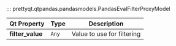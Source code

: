 ::: prettyqt.qtpandas.pandasmodels.PandasEvalFilterProxyModel

| Qt Property       | Type     | Description                 |
| ------------------|----------|-----------------------------|
| **filter_value**  | `Any`    | Value to use for filtering  |
